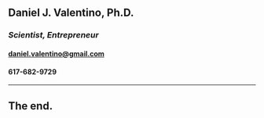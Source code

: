 ## **Daniel J. Valentino, Ph.D.**

### *Scientist, Entrepreneur*

#### daniel.valentino@gmail.com

#### 617-682-9729

---
## The end.

